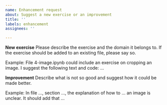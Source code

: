 ```yaml
---
name: Enhancement request
about: Suggest a new exercise or an improvement
title: ''
labels: enhancement
assignees: ''

---
```


**New exercise**
Please describe the exercise and the domain it belongs to.
If the exercise should be added to an existing file, please say so.

Example: File 4-image.ipynb could include an exercise on cropping an image. I suggest the following text and code: ...

**Improvement**
Describe what is not so good and suggest how it could be made better.

Example: In file ..., section ..., the explanation of how to ... an image is unclear. It should add that ...
